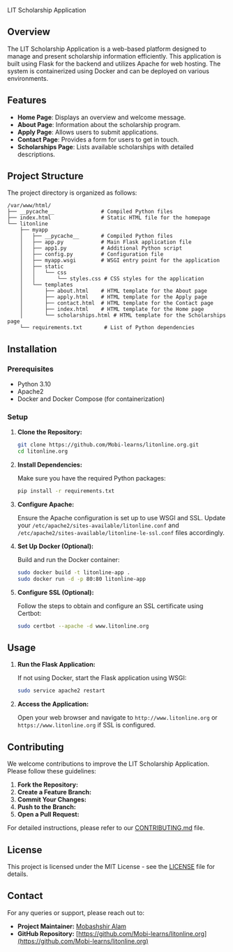 
LIT Scholarship Application

## Overview

The LIT Scholarship Application is a web-based platform designed to manage and present scholarship information efficiently. This application is built using Flask for the backend and utilizes Apache for web hosting. The system is containerized using Docker and can be deployed on various environments. 

## Features

- **Home Page**: Displays an overview and welcome message.
- **About Page**: Information about the scholarship program.
- **Apply Page**: Allows users to submit applications.
- **Contact Page**: Provides a form for users to get in touch.
- **Scholarships Page**: Lists available scholarships with detailed descriptions.

## Project Structure

The project directory is organized as follows:

```
/var/www/html/
├── __pycache__               # Compiled Python files
├── index.html                # Static HTML file for the homepage
└── litonline
    ├── myapp
    │   ├── __pycache__       # Compiled Python files
    │   ├── app.py            # Main Flask application file
    │   ├── app1.py           # Additional Python script
    │   ├── config.py         # Configuration file
    │   ├── myapp.wsgi        # WSGI entry point for the application
    │   ├── static
    │   │   └── css
    │   │       └── styles.css # CSS styles for the application
    │   └── templates
    │       ├── about.html    # HTML template for the About page
    │       ├── apply.html    # HTML template for the Apply page
    │       ├── contact.html  # HTML template for the Contact page
    │       ├── index.html    # HTML template for the Home page
    │       └── scholarships.html # HTML template for the Scholarships page
    └── requirements.txt       # List of Python dependencies
```

## Installation

### Prerequisites

- Python 3.10
- Apache2
- Docker and Docker Compose (for containerization)

### Setup

1. **Clone the Repository:**

   ```bash
   git clone https://github.com/Mobi-learns/litonline.org.git
   cd litonline.org
   ```

2. **Install Dependencies:**

   Make sure you have the required Python packages:

   ```bash
   pip install -r requirements.txt
   ```

3. **Configure Apache:**

   Ensure the Apache configuration is set up to use WSGI and SSL. Update your `/etc/apache2/sites-available/litonline.conf` and `/etc/apache2/sites-available/litonline-le-ssl.conf` files accordingly.

4. **Set Up Docker (Optional):**

   Build and run the Docker container:

   ```bash
   sudo docker build -t litonline-app .
   sudo docker run -d -p 80:80 litonline-app
   ```

5. **Configure SSL (Optional):**

   Follow the steps to obtain and configure an SSL certificate using Certbot:

   ```bash
   sudo certbot --apache -d www.litonline.org
   ```

## Usage

1. **Run the Flask Application:**

   If not using Docker, start the Flask application using WSGI:

   ```bash
   sudo service apache2 restart
   ```

2. **Access the Application:**

   Open your web browser and navigate to `http://www.litonline.org` or `https://www.litonline.org` if SSL is configured.

## Contributing

We welcome contributions to improve the LIT Scholarship Application. Please follow these guidelines:

1. **Fork the Repository:**
2. **Create a Feature Branch:**
3. **Commit Your Changes:**
4. **Push to the Branch:**
5. **Open a Pull Request:**

For detailed instructions, please refer to our [CONTRIBUTING.md](CONTRIBUTING.md) file.

## License

This project is licensed under the MIT License - see the [LICENSE](LICENSE) file for details.

## Contact

For any queries or support, please reach out to:

- **Project Maintainer:** [Mobashshir Alam](mailto:m.alam@mergerequest.io)
- **GitHub Repository:** [https://github.com/Mobi-learns/litonline.org](https://github.com/Mobi-learns/litonline.org)
